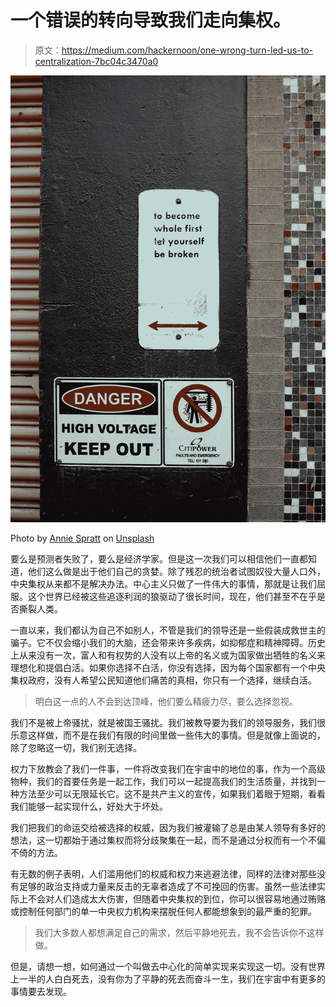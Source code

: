 # 一个错误的转向导致我们走向集权。

> 原文：<https://medium.com/hackernoon/one-wrong-turn-led-us-to-centralization-7bc04c3470a0>

![](img/0f2e691d7e9e19ee911c0b7313748631.png)

Photo by [Annie Spratt](https://unsplash.com/photos/6_7F-2g166c?utm_source=unsplash&utm_medium=referral&utm_content=creditCopyText) on [Unsplash](https://unsplash.com/search/photos/intersection?utm_source=unsplash&utm_medium=referral&utm_content=creditCopyText)

要么是预测者失败了，要么是经济学家。但是这一次我们可以相信他们一直都知道，他们这么做是出于他们自己的贪婪。除了残忍的统治者试图奴役大量人口外，中央集权从来都不是解决办法。中心主义只做了一件伟大的事情，那就是让我们屈服。这个世界已经被这些追逐利润的狼驱动了很长时间，现在，他们甚至不在乎是否撕裂人类。

一直以来，我们都认为自己不如别人，不管是我们的领导还是一些假装成救世主的骗子。它不仅会缩小我们的大脑，还会带来许多疾病，如抑郁症和精神障碍。历史上从来没有一次，富人和有权势的人没有以上帝的名义或为国家做出牺牲的名义来理想化和提倡白活。如果你选择不白活，你没有选择，因为每个国家都有一个中央集权政府，没有人希望公民知道他们痛苦的真相，你只有一个选择，继续白活。

> 明白这一点的人不会到达顶峰，他们要么精疲力尽，要么选择忽视。

我们不是被上帝骚扰，就是被国王骚扰。我们被教导要为我们的领导服务，我们很乐意这样做，而不是在我们有限的时间里做一些伟大的事情。但是就像上面说的，除了忽略这一切，我们别无选择。

权力下放教会了我们一件事，一件将改变我们在宇宙中的地位的事，作为一个高级物种，我们的首要任务是一起工作，我们可以一起提高我们的生活质量，并找到一种方法至少可以无限延长它。这不是共产主义的宣传，如果我们着眼于短期，看看我们能够一起实现什么，好处大于坏处。

我们把我们的命运交给被选择的权威，因为我们被灌输了总是由某人领导有多好的想法，这一切都始于通过集权而将分歧聚集在一起，而不是通过分权而有一个不偏不倚的方法。

有无数的例子表明，人们滥用他们的权威和权力来逃避法律，同样的法律对那些没有足够的政治支持或力量来反击的无辜者造成了不可挽回的伤害。虽然一些法律实际上不会对人们造成太大伤害，但随着中央集权的到位，你可以很容易地通过贿赂或控制任何部门的单一中央权力机构来摆脱任何人都能想象到的最严重的犯罪。

> 我们大多数人都想满足自己的需求，然后平静地死去，我不会告诉你不这样做。

但是，请想一想，如何通过一个叫做去中心化的简单实现来实现这一切。没有世界上一半的人白白死去，没有你为了平静的死去而奋斗一生，我们在宇宙中有更多的事情要去发现。